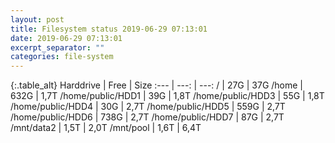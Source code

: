 ```yaml
---
layout: post
title: Filesystem status 2019-06-29 07:13:01
date: 2019-06-29 07:13:01
excerpt_separator: ""
categories: file-system
---
```

{:.table_alt}
Harddrive | Free | Size
:--- | ---: | ---:
/ | 27G | 37G
/home | 632G | 1,7T
/home/public/HDD1 | 39G | 1,8T
/home/public/HDD3 | 55G | 1,8T
/home/public/HDD4 | 30G | 2,7T
/home/public/HDD5 | 559G | 2,7T
/home/public/HDD6 | 738G | 2,7T
/home/public/HDD7 | 87G | 2,7T
/mnt/data2 | 1,5T | 2,0T
/mnt/pool | 1,6T | 6,4T
